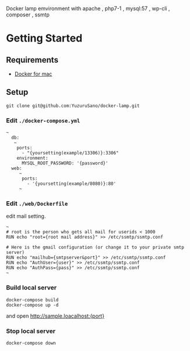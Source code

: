 
Docker lamp emvironment with apache , php7-1 , mysql:57 , wp-cli , composer , ssmtp
# Getting Started

## Requirements

- [Docker for mac](https://docs.docker.com/docker-for-mac/install/)

## Setup

```
git clone git@github.com:YuzuruSano/docker-lamp.git
```

### Edit `./docker-compose.yml`

```
~
  db:
   ~
    ports:
      - "{yoursetting(example/13306)}:3306"
    environment:
      MYSQL_ROOT_PASSWORD: '{password}'
  web:
     ~
      ports:
        - '{yoursetting(example/8080)}:80'                    
     ~
```

### Edit `./web/Dockerfile`
edit mail setting.

```
~
# root is the person who gets all mail for userids < 1000
RUN echo "root={root mail address}" >> /etc/ssmtp/ssmtp.conf

# Here is the gmail configuration (or change it to your private smtp server)
RUN echo "mailhub={smtpserver&port}" >> /etc/ssmtp/ssmtp.conf
RUN echo "AuthUser={user}" >> /etc/ssmtp/ssmtp.conf
RUN echo "AuthPass={pass}" >> /etc/ssmtp/ssmtp.conf
~
```
### Build local server

```
docker-compose build
docker-compose up -d
```

and open http://sample.loacalhost:{port}

### Stop local server
```
docker-compose down
```

